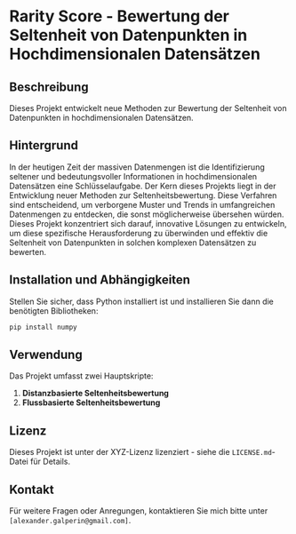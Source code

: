 # Rarity Score - Bewertung der Seltenheit von Datenpunkten in Hochdimensionalen Datensätzen

## Beschreibung
Dieses Projekt entwickelt neue Methoden zur Bewertung der Seltenheit von Datenpunkten in hochdimensionalen Datensätzen.
## Hintergrund
In der heutigen Zeit der massiven Datenmengen ist die Identifizierung seltener und bedeutungsvoller Informationen in hochdimensionalen Datensätzen eine Schlüsselaufgabe. Der Kern dieses Projekts liegt in der Entwicklung neuer Methoden zur Seltenheitsbewertung. Diese Verfahren sind entscheidend, um verborgene Muster und Trends in umfangreichen Datenmengen zu entdecken, die sonst möglicherweise übersehen würden. Dieses Projekt konzentriert sich darauf, innovative Lösungen zu entwickeln, um diese spezifische Herausforderung zu überwinden und effektiv die Seltenheit von Datenpunkten in solchen komplexen Datensätzen zu bewerten.

## Installation und Abhängigkeiten

Stellen Sie sicher, dass Python installiert ist und installieren Sie dann die benötigten Bibliotheken:

```bash
pip install numpy
```

## Verwendung

Das Projekt umfasst zwei Hauptskripte:

1. **Distanzbasierte Seltenheitsbewertung**
2. **Flussbasierte Seltenheitsbewertung**

## Lizenz

Dieses Projekt ist unter der XYZ-Lizenz lizenziert - siehe die `LICENSE.md`-Datei für Details.

## Kontakt

Für weitere Fragen oder Anregungen, kontaktieren Sie mich bitte unter `[alexander.galperin@gmail.com]`.

